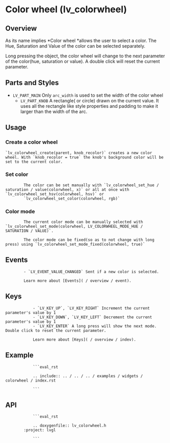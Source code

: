 # Color wheel (lv_colorwheel)

## Overview
As its name implies *Color wheel *allows the user to select a color. The Hue, Saturation and Value of the color can be selected separately.

Long pressing the object, the color wheel will change to the next parameter of the color(hue, saturation or
		value). A double click will reset the current parameter.

## Parts and Styles
- `LV_PART_MAIN` Only `arc_width` is used to set the width of the color wheel
	- `LV_PART_KNOB` A rectangle( or circle) drawn on the current value. It uses all the rectangle like style properties and
	padding to make it larger than the width of the arc.

## Usage

### Create a color wheel

	`lv_colorwheel_create(parent, knob_recolor)` creates a new color wheel. With `knob_recolor = true` the knob's background color will be set to the current color.

### Set color

			The color can be set manually with `lv_colorwheel_set_hue / saturation / value(colorwheel, x)` or all at once with `lv_colorwheel_set_hsv(colorwheel, hsv)` or
			`lv_colorwheel_set_color(colorwheel, rgb)`

### Color mode

			The current color mode can be manually selected with `lv_colorwheel_set_mode(colorwheel, LV_COLORWHEEL_MODE_HUE / SATURATION / VALUE)`.

			The color mode can be fixed(so as to not change with long press) using `lv_colorwheel_set_mode_fixed(colorwheel, true)`

## Events
			- `LV_EVENT_VALUE_CHANGED` Sent if a new color is selected.

			Learn more about [Events]( / overview / event).

## Keys
				- `LV_KEY_UP`, `LV_KEY_RIGHT` Increment the current parameter's value by 1
				- `LV_KEY_DOWN`, `LV_KEY_LEFT` Decrement the current parameter's value by 1
				- `LV_KEY_ENTER` A long press will show the next mode. Double click to reset the current parameter.

				Learn more about [Keys]( / overview / indev).

## Example

				```eval_rst

				.. include:: .. / .. / .. / examples / widgets / colorwheel / index.rst

				```

## API

				```eval_rst

				.. doxygenfile:: lv_colorwheel.h
			:project: lvgl

				```

